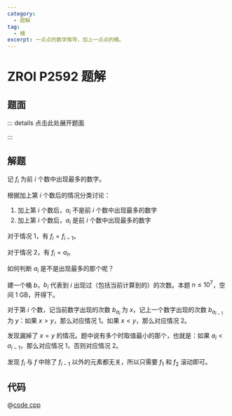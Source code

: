 ```yaml
---
category:
  - 题解
tag:
  - 桶
excerpt: 一点点的数学推导，加上一点点的桶。
---
```


# ZROI P2592 题解

## 题面

::: details 点击此处展开题面

<!-- @include: ../../source/ZR-P2605/problem.md -->

:::

## 解题

记 $f_i$ 为前 $i$ 个数中出现最多的数字。

根据加上第 $i$ 个数后的情况分类讨论：

1. 加上第 $i$ 个数后，$a_i$ 不是前 $i$ 个数中出现最多的数字
2. 加上第 $i$ 个数后，$a_i$ 是前 $i$ 个数中出现最多的数字

对于情况 1，有 $f_i = f_{i - 1}$。

对于情况 2，有 $f_i = a_i$。

如何判断 $a_i$ 是不是出现最多的那个呢？

建一个桶 $b$，$b_i$ 代表到 $i$ 出现过（包括当前计算到的）的次数。本题 $n \leq 10^7$，空间 1 GB，开得下。

对于第 $i$ 个数，记当前数字出现的次数 $b_{a_i}$ 为 $x$，记上一个数字出现的次数 $b_{a_{i - 1}}$ 为 $y$：如果 $x > y$，那么对应情况 1。如果 $x < y$，那么对应情况 2。

发现漏掉了 $x = y$ 的情况。题中说有多个时取值最小的那个，也就是：如果 $a_i < a_{i - 1}$，那么对应情况 1，否则对应情况 2。

发现 $f_i$ 与 $f$ 中除了 $f_{i - 1}$ 以外的元素都无关，所以只需要 $f_1$ 和 $f_2$ 滚动即可。

## 代码

@[code cpp](../../source/ZR-P2605/bucket.cpp)
